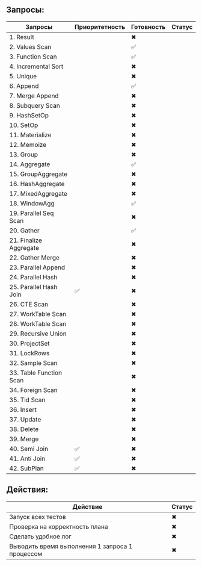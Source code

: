 ## Запросы:

| Запросы                 | Приоритетность | Готовность | Статус |
| ----------------------- | -------------- | ---------- | ------ |
| 1. Result               |                | ✖   |        |
| 2. Values Scan          |                | ✅          |        |
| 3. Function Scan        |                | ✅          |        |
| 4. Incremental Sort     |                | ✖   |        |
| 5. Unique               |                | ✖   |        |
| 6. Append               |                | ✅          |        |
| 7. Merge Append         |                | ✖   |        |
| 8. Subquery Scan        |                | ✖   |        |
| 9. HashSetOp            |                | ✖   |        |
| 10. SetOp               |                | ✖   |        |
| 11. Materialize         |                | ✖   |        |
| 12. Memoize             |                | ✖   |        |
| 13. Group               |                | ✖   |        |
| 14. Aggregate           |                | ✅          |        |
| 15. GroupAggregate      |                | ✖   |        |
| 16. HashAggregate       |                | ✖   |        |
| 17. MixedAggregate      |                | ✖   |        |
| 18. WindowAgg           |                | ✅          |        |
| 19. Parallel Seq Scan   |                | ✖   |        |
| 20. Gather              |                | ✅          |        |
| 21. Finalize Aggregate  |                | ✖   |        |
| 22. Gather Merge        |                | ✖   |        |
| 23. Parallel Append     |                | ✖   |        |
| 24. Parallel Hash       |                | ✖   |        |
| 25. Parallel Hash Join  | ✅              | ✖   |        |
| 26. CTE Scan            |                | ✖   |        |
| 27. WorkTable Scan      |                | ✖   |        |
| 28. WorkTable Scan      |                | ✖   |        |
| 29. Recursive Union     |                | ✖   |        |
| 30. ProjectSet          |                | ✖   |        |
| 31. LockRows            |                | ✖   |        |
| 32. Sample Scan         |                | ✖   |        |
| 33. Table Function Scan |                | ✖   |        |
| 34. Foreign Scan        |                | ✖   |        |
| 35. Tid Scan            |                | ✖   |        |
| 36. Insert              |                | ✖   |        |
| 37. Update              |                | ✖   |        |
| 38. Delete              |                | ✖   |        |
| 39. Merge               |                | ✖   |        |
| 40. Semi Join           | ✅              | ✖   |        |
| 41. Anti Join           | ✅              | ✖   |        |
| 42. SubPlan             | ✅              | ✖   |        |

## Действия:

| Действие                                        | Статус |
|-------------------------------------------------|--------|
 | Запуск всех тестов                              | ✖      |
  | Проверка на корректность плана                  | ✖      |
| Сделать удобное лог                             | ✖      |
| Выводить время выполнения 1 запроса 1 процессом | ✖       |
   